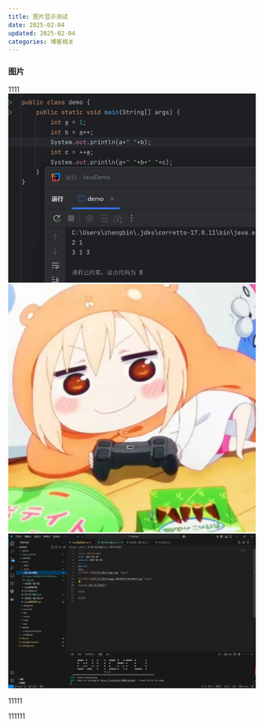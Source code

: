 ```yaml
---
title: 图片显示测试
date: 2025-02-04
updated: 2025-02-04
categories: 博客相关
---
```

### 图片
1111  
![示例图片](图片显示测试/image-20250201135214019.png "logo")  
![示例图片](图片显示测试/logo.jpg "logo")  
![示例图片](图片显示测试/image.png "logo")  

11111

111111
